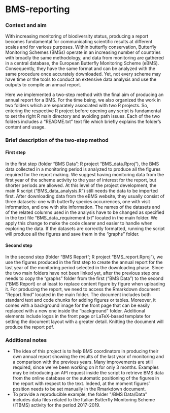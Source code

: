 # BMS-reporting

### Context and aim
With increasing monitoring of biodiversity status, producing a report becomes fundamental for communicating scientific results at different scales and for various purposes. Within butterfly conservation, Butterfly Monitoring Schemes (BMSs) operate in an increasing number of countries with broadly the same methodology, and data from monitoring are gathered in a central database, the European Butterfly Monitoring Scheme (eBMS). Consequently, they have the same format and can be analyzed with the same procedure once accurately downloaded.  Yet, not every scheme may have time or the tools to conduct an extensive data analysis and use the outputs to compile an annual report. 

Here we implemented a two-step method with the final aim of producing an annual report for a BMS. For the time being, we also organized the work in two folders which are separately associated with two R projects. So, entering the respective R project before opening any script is fundamental to set the right R main directory and avoiding path issues. Each of the two folders includes a “README.txt” text file which briefly explains the folder’s content and usage. 

### Brief description of the two-step method

#### First step
In the first step (folder “BMS Data”; R project “BMS_data.Rproj”), the BMS data collected in a monitoring period is analyzed to produce all the figures required for the report making. We suggest having monitoring data from the first year of the scheme activity to the year of interest for the report, but shorter periods are allowed. At this level of the project development, the main R script (“BMS_data_analysis.R”) still needs the data to be imported first. After downloading data from the eBMS website, they usually consist of three datasets: one with butterfly species occurrences, one with visit information, and one with site information. The names of the datasets and of the related columns used in the analysis have to be changed as specified in the text file “BMS_data_requirement.txt” located in the main folder. We apply this change to make the code clearer and easier to handle when exploring the data. If the datasets are correctly formatted, running the script will produce all the figures and save them in the “graphs” folder. 

#### Second step
In the second step (folder “BMS Report”; R project “BMS_report.Rproj”), we use the figures produced in the first step to create the annual report for the last year of the monitoring period selected in the downloading phase. Since the two main folders have not been linked yet, after the previous step one needs to copy the “graphs” folder from the first (“BMS Data”) to the second (“BMS Report) or at least to replace content figure by figure when uploading it. For producing the report, we need to access the Rmarkdown document “Report.Rmd” located in the main folder. The document includes both standard text and code chunks for adding figures or tables. Moreover, it comes with a background image  for the front page that can be easily replaced with a new one inside the “background” folder. Additional elements include logos in the front page or LaTeX-based template for setting the document layout with a greater detail. Knitting the document will produce the report pdf. 

### Additional notes
- The idea of this project is to help BMS coordinators in producing their own annual report showing the results of the last year of monitoring and a comparison with the previous years. Many improvements are still required, since we've been working on it for only 3 months. Examples may be introducing an API request inside the script to retrieve BMS data  from the online database or the automatic positioning of the figures in the report with respect to the text. Indeed, at the moment figures’ position needs to be set manually in the Rmarkdown document. 
- To provide a reproducible example, the folder "/BMS Data/Data" includes data files related to the Italian Butterfly Monitoring Scheme (ITBMS) activity for the period 2017-2019.
